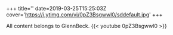 +++
title=''
date=2019-03-25T15:25:03Z
cover='https://i.ytimg.com/vi/0pZ3Bsgwwl0/sddefault.jpg'
+++

All content belongs to GlennBeck.
{{< youtube 0pZ3Bsgwwl0 >}}
